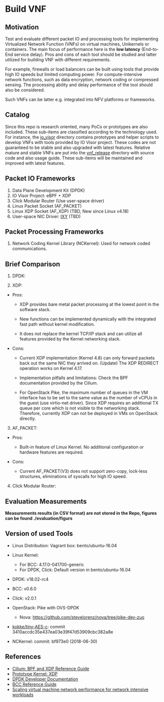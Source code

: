 # Build VNF #

## Motivation ##

Test and evaluate different packet IO and processing tools for implementing Virtualized Network Function (VNFs) on
virtual machines, Unikernels or containers. The main focus of performance here is the **low latency** (End-to-End
service delay). Pros and cons of each tool should be studied and latter utilized for building VNF with different
requirements.

For example, firewalls or load balancers can be built using tools that provide high IO speeds but limited computing
power.  For compute-intensive network functions, such as data encryption, network coding or compressed sensing. The
processing ability and delay performance of the tool should also be considered.

Such VNFs can be latter e.g. integrated into NFV platforms or frameworks.

## Catalog ##

Since this repo is research oriented, many PoCs or prototypes are also included. These sub-items are classified
according to the technology used. For instance, the [io\_visor](./io\_visor) directory contains prototypes and helper
scripts to develop VNFs with tools provided by IO Visor project. These codes are not guaranteed to be stable and also
upgraded with latest features. Relative mature and stable VNFs are put into the [vnf\_release](./vnf\_release/) directory
with source code and also usage guide. These sub-items will be maintained and improved with latest features.

## Packet IO Frameworks ##

1. Data Plane Development Kit (DPDK)
1. IO Visor Project: eBPF + XDP
1. Click Modular Router (Use user-space driver)
1. Linux Packet Socket (AF_PACKET)
1. Linux XDP Socket (AF_XDP) (TBD, New since Linux v4.18)
1. User-space NIC Driver: [IXY](https://github.com/emmericp/ixy) (TBD)

## Packet Processing Frameworks ##

1. Network Coding Kernel Library (NCKernel): Used for network coded communications.

## Brief Comparison ##

1. DPDK:


2. XDP:

  - Pros:

      - XDP provides bare metal packet processing at the lowest point in the software stack.

      - New functions can be implemented dynamically with the integrated fast path without kernel modification.

      - It does not replace the kernel TCP/IP stack and can utilize all features provided by the Kernel networking
          stack.

  - Cons:

      - Current XDP implementation (Kernel 4.8) can only forward packets back out the same NIC they arrived on.
          (Update) The XDP REDIRECT operation works on Kernel 4.17.

      - Implementation pitfalls and limitations: Check the BPF documentation provided by the Cilium.

      - For OpenStack Pike, the maximum number of queues in the VM interface has to be set to the same value as the number
          of vCPUs in the guest (use virtio-net driver). Since XDP requires an additional TX queue per core which is not
          visible to the networking stack.  Therefore, currently XDP can not be deployed in VMs on OpenStack directly.


3. AF_PACKET:

  - Pros:

      - Built-in feature of Linux Kernel. No additional configuration or hardware features are required.

  - Cons:

      - Current AF_PACKET(V3) does not support zero-copy, lock-less structures, eliminations of syscalls for high IO
          speed.


4. Click Modular Router:


## Evaluation Measurements ##

**Measurements results (in CSV format) are not stored in the Repo, figures can be found ./evaluation/figurs**

## Version of used Tools ##

- Linux Distribution: Vagrant box: bento/ubuntu-16.04

- Linux Kernel:

    - For BCC: 4.17.0-041700-generic
    - For DPDK, Click: Default version in bento/ubuntu-16.04

- DPDK: v18.02-rc4
- BCC: v0.6.0
- Click: v2.0.1

- OpenStack: Pike with OVS-DPDK

    - Nova: https://github.com/stevelorenz/nova/tree/pike-dev-zuo

- [kokke/tiny-AES-c](https://github.com/kokke/tiny-AES-c): commit 3410accdc35e437ea03e39f47d53909cbc382a8e

- NCKernel: commit: bf973e0 (2018-06-30)

## References ##

- [Cilium: BPF and XDP Reference Guide](http://docs.cilium.io/en/latest/bpf/#)
- [Prototype Kernel: XDP](https://prototype-kernel.readthedocs.io/en/latest/networking/XDP/index.html)
- [DPDK Developer Documentation](http://doc.dpdk.org/guides/prog_guide/)
- [BCC Reference Guide](https://github.com/iovisor/bcc/blob/master/docs/reference_guide.md)
- [Scaling virtual machine network performance for network intensive workloads](https://www.redhat.com/blog/verticalindustries/scaling-virtual-machine-network-performance-for-network-intensive-workloads/)
